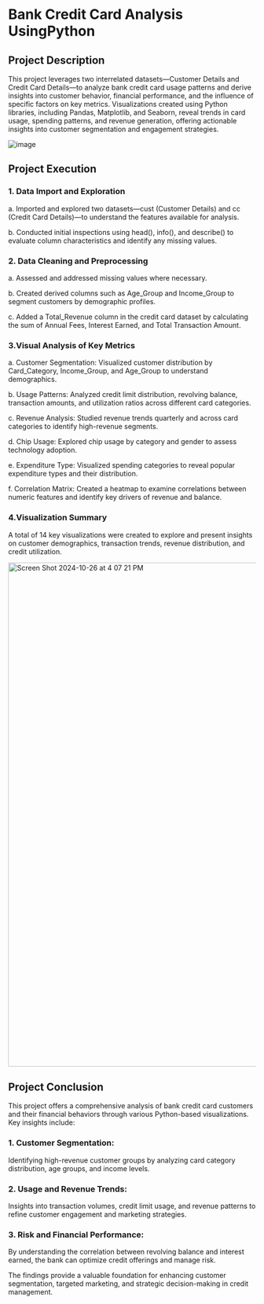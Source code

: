 # Bank Credit Card Analysis UsingPython

## Project Description
This project leverages two interrelated datasets—Customer Details and Credit Card Details—to analyze bank credit card usage patterns and derive insights into customer behavior, financial performance, and the influence of specific factors on key metrics. Visualizations created using Python libraries, including Pandas, Matplotlib, and Seaborn, reveal trends in card usage, spending patterns, and revenue generation, offering actionable insights into customer segmentation and engagement strategies.

![image](https://github.com/user-attachments/assets/491e4a04-d4d9-45f3-a294-639d0aa3af96)


## Project Execution
### 1. Data Import and Exploration
a. Imported and explored two datasets—cust (Customer Details) and cc (Credit Card Details)—to understand the features available for analysis.

b. Conducted initial inspections using head(), info(), and describe() to evaluate column characteristics and identify any missing values.

### 2. Data Cleaning and Preprocessing
a. Assessed and addressed missing values where necessary.

b. Created derived columns such as Age_Group and Income_Group to segment customers by demographic profiles.

c. Added a Total_Revenue column in the credit card dataset by calculating the sum of Annual Fees, Interest Earned, and Total Transaction Amount.

### 3.Visual Analysis of Key Metrics
a. Customer Segmentation: Visualized customer distribution by Card_Category, Income_Group, and Age_Group to understand demographics.

b. Usage Patterns: Analyzed credit limit distribution, revolving balance, transaction amounts, and utilization ratios across different card categories.

c. Revenue Analysis: Studied revenue trends quarterly and across card categories to identify high-revenue segments.

d. Chip Usage: Explored chip usage by category and gender to assess technology adoption.

e. Expenditure Type: Visualized spending categories to reveal popular expenditure types and their distribution.

f. Correlation Matrix: Created a heatmap to examine correlations between numeric features and identify key drivers of revenue and balance.

### 4.Visualization Summary
A total of 14 key visualizations were created to explore and present insights on customer demographics, transaction trends, revenue distribution, and credit utilization.

<img width="1026" alt="Screen Shot 2024-10-26 at 4 07 21 PM" src="https://github.com/user-attachments/assets/8e740db6-d2dc-4504-82fe-17a6ce8e0b06">


## Project Conclusion
This project offers a comprehensive analysis of bank credit card customers and their financial behaviors through various Python-based visualizations. Key insights include:

### 1. Customer Segmentation: 
Identifying high-revenue customer groups by analyzing card category distribution, age groups, and income levels.
### 2. Usage and Revenue Trends: 
Insights into transaction volumes, credit limit usage, and revenue patterns to refine customer engagement and marketing strategies.
### 3. Risk and Financial Performance: 
By understanding the correlation between revolving balance and interest earned, the bank can optimize credit offerings and manage risk.


The findings provide a valuable foundation for enhancing customer segmentation, targeted marketing, and strategic decision-making in credit management.
